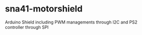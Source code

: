 # sna41-motorshield
Arduino Shield including PWM managements through I2C and PS2 controller through SPI
